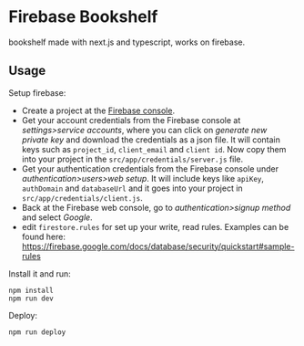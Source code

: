 # Firebase Bookshelf

bookshelf made with next.js and typescript, works on firebase.

## Usage

Setup firebase:

- Create a project at the [Firebase console](https://console.firebase.google.com/).
- Get your account credentials from the Firebase console at _settings>service accounts_, where you can click on _generate new private key_ and download the credentials as a json file. It will contain keys such as `project_id`, `client_email` and `client id`. Now copy them into your project in the `src/app/credentials/server.js` file.
- Get your authentication credentials from the Firebase console under _authentication>users>web setup_. It will include keys like `apiKey`, `authDomain` and `databaseUrl` and it goes into your project in `src/app/credentials/client.js`.
- Back at the Firebase web console, go to _authentication>signup method_ and select _Google_.
- edit `firestore.rules` for set up your write, read rules. Examples can be found here: https://firebase.google.com/docs/database/security/quickstart#sample-rules

Install it and run:

```
npm install
npm run dev
```

Deploy:

```
npm run deploy
```
